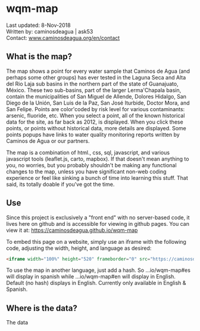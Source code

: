 # wqm-map
Last updated: 8-Nov-2018  
Written by: caminosdeagua | ask53   
Contact: www.caminosdeagua.org/en/contact  

## What is the map?
The map shows a point for every water sample that Caminos de Agua (and perhaps some other groups) has ever tested in the Laguna Seca and Alta del Rio Laja sub basins in the northern part of the state of Guanajuato, México. These two sub-basins, part of the larger Lerma'Chapala basin, contain the municipalities of San Miguel de Allende, Dolores Hidalgo, San Diego de la Unión, San Luis de la Paz, San José Iturbide, Doctor Mora, and San Felipe. Points are color'coded by risk level for various contaminants: arsenic, fluoride, etc. When you select a point, all of the known historical data for the site, as far back as 2012, is displayed. When you click these points, or points without historical data, more details are displayed. Some points popups have links to water quality monitoring reports written by Caminos de Agua or our partners.

The map is a combination of html., css, sql, javascript, and various javascript tools (leaflet.js, carto, mapbox). If that doesn't mean anything to you, no worries, but you probably shouldn't be making any functional changes to the map, unless you have significant non-web coding experience or feel like sinking a bunch of time into learning this stuff. That said, its totally doable if you've got the time. 

## Use
Since this project is exclusively a "front end" with no server-based code, it lives here on github and is accessible for viewing in github pages. You can view it at: https://caminosdeagua.github.io/wqm-map

To embed this page on a website, simply use an iframe with the following code, adjusting the width, height, and language as desired:

```html
<iframe width="100%" height="520" frameborder="0" src="https://caminosdeagua.github.io/wqm-map#en" allowfullscreen webkitallowfullscreen mozallowfullscreen oallowfullscreen msallowfullscreen></iframe>
```

To use the map in another language, just add a hash. So ...io/wqm-map#es will display in spanish while ...io/wqm-map#en will display in English. Default (no hash) displays in English. Currently only available in English & Spanish.

## Where is the data?

The data 
